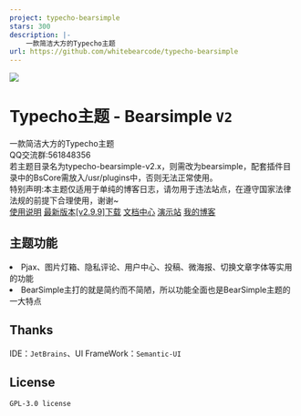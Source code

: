 ```yaml
---
project: typecho-bearsimple
stars: 300
description: |-
    一款简洁大方的Typecho主题
url: https://github.com/whitebearcode/typecho-bearsimple
---
```


<img src="https://i.ibb.co/m0Q2dr0/IMG-20221202-015442.jpg">
<h1>Typecho主题 - Bearsimple <code>V2</code></h1>
一款简洁大方的Typecho主题<br>
QQ交流群:561848356<br>
<a>若主题目录名为typecho-bearsimple-v2.x，则需改为bearsimple，配套插件目录中的BsCore需放入/usr/plugins中，否则无法正常使用。</a><br>
<a>特别声明:本主题仅适用于单纯的博客日志，请勿用于违法站点，在遵守国家法律法规的前提下合理使用，谢谢~</a><br>
<a href = "https://www.bearnotion.ru/typecho-bearsimple.html">使用说明</a>
<a href = "https://github.com/whitebearcode/typecho-bearsimple/releases/download/v2.9.9/Bearsimple_v2.9.9.release.zip">最新版本[v2.9.9]下载</a>
<a href = "https://docs.whitebear.dev/">文档中心</a>
<a href = "https://bearsimple.typecho.ru/">演示站</a>
<a href = "https://www.bearnotion.ru/">我的博客</a><br>
<h2>主题功能</h2>
<li>Pjax、图片灯箱、隐私评论、用户中心、投稿、微海报、切换文章字体等实用的功能</li>
<li>BearSimple主打的就是简约而不简陋，所以功能全面也是BearSimple主题的一大特点</li>
<h2>Thanks</h2>
IDE：<code>JetBrains</code>、UI FrameWork：<code>Semantic-UI</code>
<h2>License</h2>
<code>GPL-3.0 license</code>
